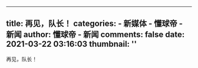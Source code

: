 
---
title: 再见，队长！
categories: 
    - 新媒体
    - 懂球帝 - 新闻
author: 懂球帝 - 新闻
comments: false
date: 2021-03-22 03:16:03
thumbnail: ''
---

<div>   
再见，队长！  
</div>
            